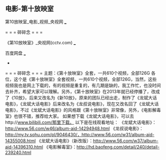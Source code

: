 
## 电影-第十放映室

第10放映室_电影_视频_央视网 [_](http://tv.cntv.cn/videoset/C14345/page/81)

= = = 碎碎念 = = =

《第10放映室》_央视网(cctv.com) [_](http://tv.cctv.com/lm/d10fys/)

百度网盘 [_](https://pan.baidu.com/disk/home#list/vmode=list&path=%2F【第十放映室】)


-

= = = 碎碎念 = = =
主题：《第十放映室》全套，一共610个视频，全部126G
各位，这个是《第十放映室》全套视频，一共610个视频，全部126G，当然，这些视频我也是网上下载的，有的视频是重复的，有几期是缺的，我工作忙，也没时间去补齐，希望大家可以理解。另外，《第十放映室》在2013年就已经停播了，改成了《10放》，后来又改名为《新10放》，原来的团队已经出走，制作了《龙斌大话电影》，《龙斌大话电影》后来改名为《龙叔说电影》，现在又改名回了《龙斌大话电影》，不过《龙斌大话电影》的风格跟《第十放映室》非常像，另外，《电影解毒室》也很不错，推荐给大家。
如果想下载《龙斌大话电影》，可以去http://www.bilibili.com/那里下载。
以下是在线观看地址：
《龙斌大话电影》：http://www.56.com/w46/album-aid-14294948.html
《龙叔说电影》：http://my.tv.sohu.com/pl/9046430/，http://www.56.com/w31/album-aid-14355008.html
《龙斌大话电影》（新改版）：http://www.56.com/w37/album-aid-14396310.html
《电影解毒室》：http://hd.baofeng.com/detail/240/detail-239240.html

